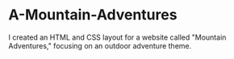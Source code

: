 # A-Mountain-Adventures
 I created an HTML and CSS layout for a website called "Mountain Adventures," focusing on an outdoor adventure theme.

